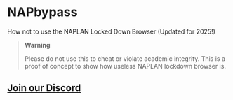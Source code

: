 # NAPbypass
How not to use the NAPLAN Locked Down Browser (Updated for 2025!)
> **Warning**
>
> Please do not use this to cheat or violate academic integrity. This is a proof of concept to show how useless NAPLAN lockdown browser is.

## [Join our Discord](https://discord.gg/nn2JKfH6MV)
